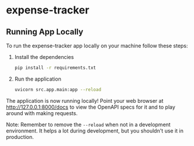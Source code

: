 # expense-tracker

## Running App Locally

To run the expense-tracker app locally on your machine follow these steps:

1. Install the dependencies

    ```sh
    pip install -r requirements.txt
    ```

1. Run the application

   ```sh
   uvicorn src.app.main:app --reload
   ```

The application is now running locally! Point your web browser at
<http://127.0.0.1:8000/docs> to view the OpenAPI specs for it and
to play around with making requests.

Note: Remember to remove the `--reload` when not in a development
environment. It helps a lot during development, but you shouldn't
use it in production.
